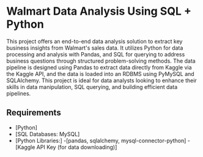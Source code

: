 # Walmart Data Analysis Using SQL + Python 

This project offers an end-to-end data analysis solution to extract key business insights from Walmart's sales data.
It utilizes Python for data processing and analysis with Pandas, and SQL for querying to address business questions through structured problem-solving methods.
The data pipeline is designed using Pandas to extract data directly from Kaggle via the Kaggle API, and the data is loaded into an RDBMS using PyMySQL and SQLAlchemy.
This project is ideal for data analysts looking to enhance their skills in data manipulation, SQL querying, and building efficient data pipelines.

## Requirements
  - [Python] 
  - [SQL Databases: MySQL]
-  [Python Libraries:]
     -[pandas, sqlalchemy, mysql-connector-python]
 -[Kaggle API Key (for data downloading)]
